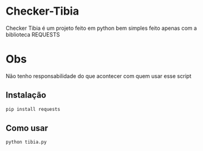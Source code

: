 # Checker-Tibia

Checker Tibia é um projeto feito em python bem simples feito apenas com a biblioteca REQUESTS

# Obs
 Não tenho responsabilidade do que acontecer com quem usar esse script

## Instalação



```bash
pip install requests
```

## Como usar

```bash
python tibia.py
```
